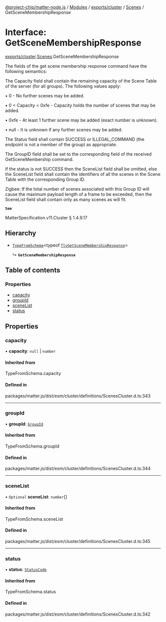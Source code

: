 [@project-chip/matter-node.js](../README.md) / [Modules](../modules.md) / [exports/cluster](../modules/exports_cluster.md) / [Scenes](../modules/exports_cluster.Scenes.md) / GetSceneMembershipResponse

# Interface: GetSceneMembershipResponse

[exports/cluster](../modules/exports_cluster.md).[Scenes](../modules/exports_cluster.Scenes.md).GetSceneMembershipResponse

The fields of the get scene membership response command have the following semantics:

The Capacity field shall contain the remaining capacity of the Scene Table of the server (for all groups). The
following values apply:

  • 0 - No further scenes may be added.

  • 0 < Capacity < 0xfe - Capacity holds the number of scenes that may be added.

  • 0xfe - At least 1 further scene may be added (exact number is unknown).

  • null - It is unknown if any further scenes may be added.

The Status field shall contain SUCCESS or ILLEGAL_COMMAND (the endpoint is not a member of the group) as
appropriate.

The GroupID field shall be set to the corresponding field of the received GetSceneMembership command.

If the status is not SUCCESS then the SceneList field shall be omitted, else the SceneList field shall contain
the identifiers of all the scenes in the Scene Table with the corresponding Group ID.

Zigbee: If the total number of scenes associated with this Group ID will cause the maximum payload length of a
frame to be exceeded, then the SceneList field shall contain only as many scenes as will fit.

**`See`**

MatterSpecification.v11.Cluster § 1.4.9.17

## Hierarchy

- [`TypeFromSchema`](../modules/exports_tlv.md#typefromschema)\<typeof [`TlvGetSceneMembershipResponse`](../modules/exports_cluster.Scenes.md#tlvgetscenemembershipresponse)\>

  ↳ **`GetSceneMembershipResponse`**

## Table of contents

### Properties

- [capacity](exports_cluster.Scenes.GetSceneMembershipResponse.md#capacity)
- [groupId](exports_cluster.Scenes.GetSceneMembershipResponse.md#groupid)
- [sceneList](exports_cluster.Scenes.GetSceneMembershipResponse.md#scenelist)
- [status](exports_cluster.Scenes.GetSceneMembershipResponse.md#status)

## Properties

### capacity

• **capacity**: ``null`` \| `number`

#### Inherited from

TypeFromSchema.capacity

#### Defined in

packages/matter.js/dist/esm/cluster/definitions/ScenesCluster.d.ts:343

___

### groupId

• **groupId**: [`GroupId`](../modules/exports_datatype.md#groupid)

#### Inherited from

TypeFromSchema.groupId

#### Defined in

packages/matter.js/dist/esm/cluster/definitions/ScenesCluster.d.ts:344

___

### sceneList

• `Optional` **sceneList**: `number`[]

#### Inherited from

TypeFromSchema.sceneList

#### Defined in

packages/matter.js/dist/esm/cluster/definitions/ScenesCluster.d.ts:345

___

### status

• **status**: [`StatusCode`](../enums/exports_interaction.StatusCode.md)

#### Inherited from

TypeFromSchema.status

#### Defined in

packages/matter.js/dist/esm/cluster/definitions/ScenesCluster.d.ts:342
